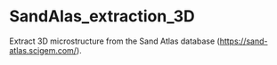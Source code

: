 # SandAlas_extraction_3D
Extract 3D microstructure from the Sand Atlas database (https://sand-atlas.scigem.com/).

